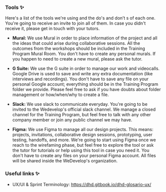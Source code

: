 ### Tools :sparkles:

Here's a list of the tools we're using and the do's and don’t s of each one. You're going to receive an invite to join all of them. In case you didn't receive it, please get in touch with your tutors.

- **Mural:**
We use Mural in order to place information of the project and all the ideas that could arise during collaborative sessions. All the outcomes from the workshops should be included in the Training Program Mural Room. You don't have to create any personal murals. If you happen to need to create a new mural, please ask the tutor.

- **G Suite:**
We use the G suite in order to manage our work and videocalls. Google Drive is used to save and write any extra documentation (like interviews and recordings). You don't have to save any file on your personal Google account; everything should be in the Training Program folder we provide. Please feel free to ask if you have doubts about folder management or how/when/why to create a file.

- **Slack:**
We use slack to communicate everyday. You're going to be invited to the Wedevelop's official slack channel. We manage a closed channel for the Training Program, but feel free to talk with any other company member or join any public channel we may have.

- **Figma:**
We use Figma to manage all our design projects. This means: projects, invitations, collaborative design sessions, prototyping, user testing, handoffs, and more.  We're going to start using Figma once we reach to the wirefaming phase, but feel free to explore the tool or ask the tutor for tutorials or help using this tool in case you need it. You don't have to create any files on your personal Figma account. All files will be shared inside the WeDevelop's organization.

### Useful links :sparkles:

- UX/UI & Sprint Terminology: https://dhd.gitbook.io/dhd-glosario-ux/

